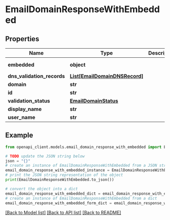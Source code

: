 # EmailDomainResponseWithEmbedded


## Properties

Name | Type | Description | Notes
------------ | ------------- | ------------- | -------------
**embedded** | **object** |  | [optional] [readonly] 
**dns_validation_records** | [**List[EmailDomainDNSRecord]**](EmailDomainDNSRecord.md) |  | [optional] 
**domain** | **str** |  | [optional] 
**id** | **str** |  | [optional] 
**validation_status** | [**EmailDomainStatus**](EmailDomainStatus.md) |  | [optional] 
**display_name** | **str** |  | 
**user_name** | **str** |  | 

## Example

```python
from openapi_client.models.email_domain_response_with_embedded import EmailDomainResponseWithEmbedded

# TODO update the JSON string below
json = "{}"
# create an instance of EmailDomainResponseWithEmbedded from a JSON string
email_domain_response_with_embedded_instance = EmailDomainResponseWithEmbedded.from_json(json)
# print the JSON string representation of the object
print(EmailDomainResponseWithEmbedded.to_json())

# convert the object into a dict
email_domain_response_with_embedded_dict = email_domain_response_with_embedded_instance.to_dict()
# create an instance of EmailDomainResponseWithEmbedded from a dict
email_domain_response_with_embedded_form_dict = email_domain_response_with_embedded.from_dict(email_domain_response_with_embedded_dict)
```
[[Back to Model list]](../README.md#documentation-for-models) [[Back to API list]](../README.md#documentation-for-api-endpoints) [[Back to README]](../README.md)


